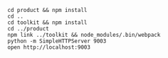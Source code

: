    cd product && npm install
    cd ..
    cd toolkit && npm install
    cd ../product
    npm link ../toolkit && node_modules/.bin/webpack
    python -m SimpleHTTPServer 9003
    open http://localhost:9003